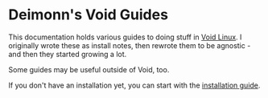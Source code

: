 # Deimonn's Void Guides

This documentation holds various guides to doing stuff in [Void Linux](https://www.voidlinux.org). I originally wrote these as install notes, then rewrote them to be agnostic - and then they started growing a lot.

Some guides may be useful outside of Void, too.

If you don't have an installation yet, you can start with the [installation guide](1-installation/guide.md).
